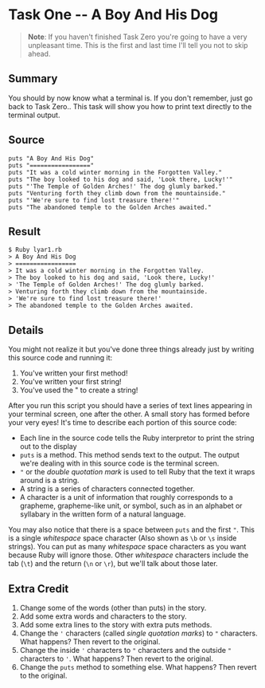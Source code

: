 # Task One -- A Boy And His Dog

> **Note**: If you haven't finished Task Zero you're going to have a very unpleasant time. This is the first and last time I'll tell you not to skip ahead.

## Summary

You should by now know what a terminal is. If you don't remember, just go back to Task Zero.. This task will show you how to print text directly to the terminal output.

## Source

    puts "A Boy And His Dog"
    puts "================="
    puts "It was a cold winter morning in the Forgotten Valley."
    puts "The boy looked to his dog and said, 'Look there, Lucky!'"
    puts "'The Temple of Golden Arches!' The dog glumly barked."
    puts "Venturing forth they climb down from the mountainside."
    puts "'We're sure to find lost treasure there!'"
    puts "The abandoned temple to the Golden Arches awaited."

## Result

    $ Ruby lyar1.rb
    > A Boy And His Dog
    > =================
    > It was a cold winter morning in the Forgotten Valley.
    > The boy looked to his dog and said, 'Look there, Lucky!'
    > 'The Temple of Golden Arches!' The dog glumly barked.
    > Venturing forth they climb down from the mountainside.
    > 'We're sure to find lost treasure there!'
    > The abandoned temple to the Golden Arches awaited.

## Details

You might not realize it but you've done three things already just by writing this source code and running it:

1. You've written your first method!
2. You've written your first string!
3. You've used the " to create a string!

After you run this script you should have a series of text lines appearing in your terminal screen, one after the other. A small story has formed before your very eyes! It's time to describe each portion of this source code:

* Each line in the source code tells the Ruby interpretor to print the string out to the display
* `puts` is a method. This method sends text to the output. The output we're dealing with in this source code is the terminal screen.
* `"` or the _double quotation mark_ is used to tell Ruby that the text it wraps around is a string.
* A string is a series of characters connected together.
* A character is a unit of information that roughly corresponds to a grapheme, grapheme-like unit, or symbol, such as in an alphabet or syllabary in the written form of a natural language.

You may also notice that there is a space between `puts` and the first `"`. This is a single _whitespace_ space character (Also shown as `\b` or `\s` inside strings). You can put as many _whitespace_ space characters as you want because Ruby will ignore those. Other _whitespace_ characters include the tab (`\t`) and the return (`\n` or `\r`), but we'll talk about those later.

## Extra Credit

1. Change some of the words (other than puts) in the story.
2. Add some extra words and characters to the story.
3. Add some extra lines to the story with extra puts methods.
4. Change the `'` characters (called _single quotation marks_) to `"` characters. What happens? Then revert to the original.
5. Change the inside `'` characters to `"` characters and the outside `"` characters to `'`. What happens? Then revert to the original.
6. Change the `puts` method to something else. What happens? Then revert to the original.
